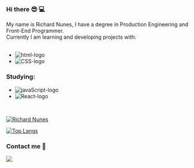 ### Hi there :sunglasses: :computer:
My name is Richard Nunes, I have a degree in Production Engineering and Front-End Programmer. 
<br>
Currently I am learning and developing projects with:
<br>
<br>
- <img src="https://img.shields.io/badge/HTML5-E34F26?style=for-the-badge&logo=html5&logoColor=white" alt="html-logo"/>
- <img src="https://img.shields.io/badge/CSS3-1572B6?style=for-the-badge&logo=css3&logoColor=white" alt="CSS-logo"/>

### Studying:

* <img src="https://img.shields.io/badge/JavaScript-F7DF1E?style=for-the-badge&logo=javascript&logoColor=black" alt="javaScript-logo"/>
* <img src="https://img.shields.io/badge/react%20os-0088CC?style=for-the-badge&logo=reactos&logoColor=white" alt="React-logo"/>
<br>

[![Richard Nunes](https://github-readme-stats.vercel.app/api?username=nuunesrick)](https://github.com/anuraghazra/github-readme-stats)

[![Top Langs](https://github-readme-stats.vercel.app/api/top-langs/?username=nuunesrick)](https://github.com/anuraghazra/github-readme-stats)

### Contact me :speech_balloon:
<a href="https://www.linkedin.com/in/richard-ramos-nunes/"> <img src="https://img.shields.io/badge/LinkedIn-0077B5?style=for-the-badge&logo=linkedin&logoColor=white"></a>
